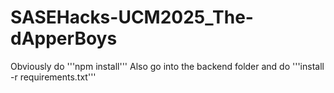 # SASEHacks-UCM2025_The-dApperBoys

Obviously do '''npm install'''
Also go into the backend folder and do '''install -r requirements.txt'''
